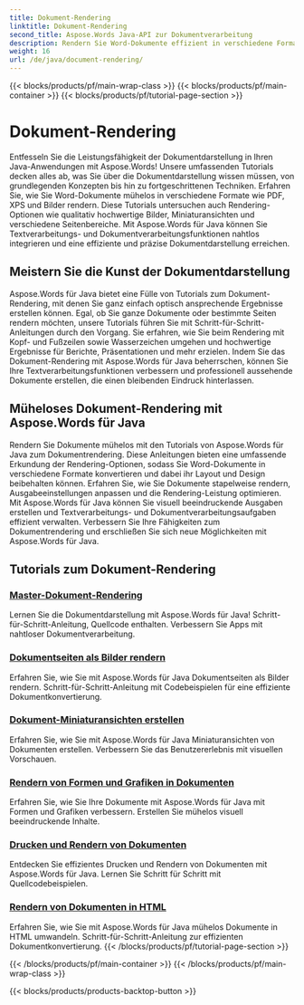 ```yaml
---
title: Dokument-Rendering
linktitle: Dokument-Rendering
second_title: Aspose.Words Java-API zur Dokumentverarbeitung
description: Rendern Sie Word-Dokumente effizient in verschiedene Formate in Java mit Aspose.Words! Meistern Sie das Dokument-Rendering für professionelle Ergebnisse.
weight: 16
url: /de/java/document-rendering/
---
```


{{< blocks/products/pf/main-wrap-class >}}
{{< blocks/products/pf/main-container >}}
{{< blocks/products/pf/tutorial-page-section >}}

# Dokument-Rendering


Entfesseln Sie die Leistungsfähigkeit der Dokumentdarstellung in Ihren Java-Anwendungen mit Aspose.Words! Unsere umfassenden Tutorials decken alles ab, was Sie über die Dokumentdarstellung wissen müssen, von grundlegenden Konzepten bis hin zu fortgeschrittenen Techniken. Erfahren Sie, wie Sie Word-Dokumente mühelos in verschiedene Formate wie PDF, XPS und Bilder rendern. Diese Tutorials untersuchen auch Rendering-Optionen wie qualitativ hochwertige Bilder, Miniaturansichten und verschiedene Seitenbereiche. Mit Aspose.Words für Java können Sie Textverarbeitungs- und Dokumentverarbeitungsfunktionen nahtlos integrieren und eine effiziente und präzise Dokumentdarstellung erreichen.

## Meistern Sie die Kunst der Dokumentdarstellung

Aspose.Words für Java bietet eine Fülle von Tutorials zum Dokument-Rendering, mit denen Sie ganz einfach optisch ansprechende Ergebnisse erstellen können. Egal, ob Sie ganze Dokumente oder bestimmte Seiten rendern möchten, unsere Tutorials führen Sie mit Schritt-für-Schritt-Anleitungen durch den Vorgang. Sie erfahren, wie Sie beim Rendering mit Kopf- und Fußzeilen sowie Wasserzeichen umgehen und hochwertige Ergebnisse für Berichte, Präsentationen und mehr erzielen. Indem Sie das Dokument-Rendering mit Aspose.Words für Java beherrschen, können Sie Ihre Textverarbeitungsfunktionen verbessern und professionell aussehende Dokumente erstellen, die einen bleibenden Eindruck hinterlassen.

## Müheloses Dokument-Rendering mit Aspose.Words für Java

Rendern Sie Dokumente mühelos mit den Tutorials von Aspose.Words für Java zum Dokumentrendering. Diese Anleitungen bieten eine umfassende Erkundung der Rendering-Optionen, sodass Sie Word-Dokumente in verschiedene Formate konvertieren und dabei ihr Layout und Design beibehalten können. Erfahren Sie, wie Sie Dokumente stapelweise rendern, Ausgabeeinstellungen anpassen und die Rendering-Leistung optimieren. Mit Aspose.Words für Java können Sie visuell beeindruckende Ausgaben erstellen und Textverarbeitungs- und Dokumentverarbeitungsaufgaben effizient verwalten. Verbessern Sie Ihre Fähigkeiten zum Dokumentrendering und erschließen Sie sich neue Möglichkeiten mit Aspose.Words für Java.

## Tutorials zum Dokument-Rendering
### [ Master-Dokument-Rendering](./master-document-rendering/)
Lernen Sie die Dokumentdarstellung mit Aspose.Words für Java! Schritt-für-Schritt-Anleitung, Quellcode enthalten. Verbessern Sie Apps mit nahtloser Dokumentverarbeitung.
### [Dokumentseiten als Bilder rendern](./rendering-document-pages-images/)
Erfahren Sie, wie Sie mit Aspose.Words für Java Dokumentseiten als Bilder rendern. Schritt-für-Schritt-Anleitung mit Codebeispielen für eine effiziente Dokumentkonvertierung.
### [Dokument-Miniaturansichten erstellen](./document-thumbnail-generation/)
Erfahren Sie, wie Sie mit Aspose.Words für Java Miniaturansichten von Dokumenten erstellen. Verbessern Sie das Benutzererlebnis mit visuellen Vorschauen.
### [Rendern von Formen und Grafiken in Dokumenten](./rendering-shapes-graphics/)
Erfahren Sie, wie Sie Ihre Dokumente mit Aspose.Words für Java mit Formen und Grafiken verbessern. Erstellen Sie mühelos visuell beeindruckende Inhalte.
### [Drucken und Rendern von Dokumenten](./document-printing-rendering/)
Entdecken Sie effizientes Drucken und Rendern von Dokumenten mit Aspose.Words für Java. Lernen Sie Schritt für Schritt mit Quellcodebeispielen.
### [Rendern von Dokumenten in HTML](./rendering-documents-html/)
Erfahren Sie, wie Sie mit Aspose.Words für Java mühelos Dokumente in HTML umwandeln. Schritt-für-Schritt-Anleitung zur effizienten Dokumentkonvertierung.
{{< /blocks/products/pf/tutorial-page-section >}}

{{< /blocks/products/pf/main-container >}}
{{< /blocks/products/pf/main-wrap-class >}}

{{< blocks/products/products-backtop-button >}}
